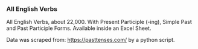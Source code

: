### All English Verbs
All English Verbs, about 22,000. With Present Participle (-ing), Simple Past and Past Participle Forms. 
Available inside an Excel Sheet.

Data was scraped from: https://pasttenses.com/ by a python script.
